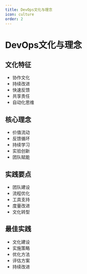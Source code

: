```yaml
---
title: DevOps文化与理念
icon: culture
order: 2
---
```


# DevOps文化与理念

## 文化特征
- 协作文化
- 持续改进
- 快速反馈
- 共享责任
- 自动化思维

## 核心理念
- 价值流动
- 反馈循环
- 持续学习
- 实验创新
- 团队赋能

## 实践要点
- 团队建设
- 流程优化
- 工具支持
- 度量改进
- 文化转型

## 最佳实践
- 文化建设
- 实施策略
- 优化方法
- 评估方案
- 持续改进
